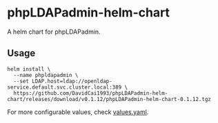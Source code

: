 # phpLDAPadmin-helm-chart

A helm chart for phpLDAPadmin.

## Usage

```
helm install \
  --name phpldapadmin \
  --set LDAP.host=ldap://openldap-service.default.svc.cluster.local:389 \
  https://github.com/DavidCai1993/phpLDAPadmin-helm-chart/releases/download/v0.1.12/phpLDAPadmin-helm-chart-0.1.12.tgz
```

For more configurable values, check [values.yaml](https://github.com/DavidCai1993/phpLDAPadmin-helm-chart/blob/master/values.yaml).
